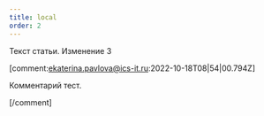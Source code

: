 ```yaml
---
title: local
order: 2
---
```


Текст статьи. Изменение 3

[comment:ekaterina.pavlova@ics-it.ru:2022-10-18T08|54|00.794Z]

Комментарий тест.

[/comment]